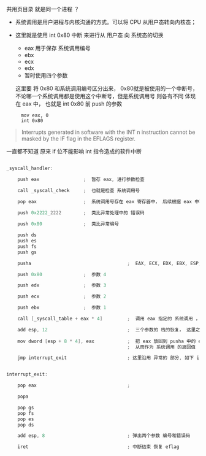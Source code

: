 共用页目录 就是同一个进程 ？


+ 系统调用是用户进程与内核沟通的方式。可以将 CPU 从用户态转向内核态；

+ 这里就是使用 int 0x80 中断 来进行从 用户态 向 系统态的切换
    + eax 用于保存 系统调用编号
    + ebx
    + ecx
    + edx
    + 暂时使用四个参数

    这里要 将 0x80 和系统调用编号区分出来， 0x80就是被使用的一个中断号， 不论哪一个系统调用都是使用这个中断号，但是系统调用号 则各有不同
    体现在 eax 中， 也就是 int 0x80 前 push 的参数

        mov eax, 0
        int 0x80


> Interrupts generated in software with the INT n instruction cannot be masked by the IF flag in the EFLAGS register.

一直都不知道 原来 if 位不能影响 int 指令造成的软件中断


```cpp

_syscall_handler:

    push eax                ;  暂存 eax, 进行参数检查

    call _syscall_check     ;  也就是检查 系统调用号

    pop eax                 ;  系统调用号存在 eax 寄存器中， 后续根据 eax 中不同调用号调用不同的 处理函数

    push 0x2222_2222        ;  类比异常处理中的 错误码
    
    push 0x80               ;  类比异常编号

    push ds
    push es 
    push fs 
    push gs

    pusha                                   ;  EAX, ECX, EDX, EBX, ESP, EBP, ESI, EDI

    push 0x80               ;  参数 4

    push edx                ;  参数 3        

    push ecx                ;  参数 2

    push ebx                ;  参数 1

    call [_syscall_table + eax * 4]         ;  调用 eax 指定的 系统调用 ， 其余的 三个 ebx ecx edx 作为 参数

    add esp, 12                             ;  三个参数的 栈的恢复， 这里之所以 不是 add esp, 16 是为了留一个 参数4， 进而兼容 interrupt_exit
    
    mov dword [esp + 8 * 4], eax            ;  把 eax 放回到 pusha 中的 eax, 进而在 popa 的时候，恢复到 eax 
                                            ;  从而作为 系统调用 的返回值

    jmp interrupt_exit                      ; 这里沿用 异常的 部分, 如下 interrupt_exit 所示


```


```cpp

interrupt_exit:

    pop eax                                 ; 

    popa

    pop gs
    pop fs
    pop es
    pop ds

    add esp, 8                              ; 弹出两个参数 编号和错误码

    iret                                    ; 中断结束 恢复 eflag


```